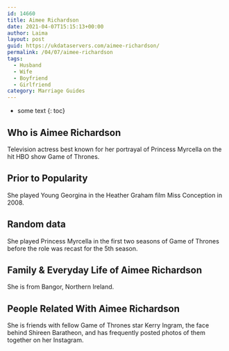 ```yaml
---
id: 14660
title: Aimee Richardson
date: 2021-04-07T15:15:13+00:00
author: Laima
layout: post
guid: https://ukdataservers.com/aimee-richardson/
permalink: /04/07/aimee-richardson
tags:
  - Husband
  - Wife
  - Boyfriend
  - Girlfriend
category: Marriage Guides
---
```


* some text
{: toc}


## Who is Aimee Richardson
                  
                  
                  
Television actress best known for her portrayal of Princess Myrcella on the hit HBO show Game of Thrones.
                  
              
            
              
            
                
                
                
## Prior to Popularity
                  
                  
                  
She played Young Georgina in the Heather Graham film Miss Conception in 2008.
                  
              
            
              
            
                
                
                
## Random data
                  
                  
                  
She played Princess Myrcella in the first two seasons of Game of Thrones before the role was recast for the 5th season.
                  
              
            
              
            
                
                
                
## Family & Everyday Life of Aimee Richardson
                  
                  
                  
She is from Bangor, Northern Ireland.
                  
              
            
              
            
                
                
                
## People Related With Aimee Richardson
                  
                  
                  
She is friends with fellow Game of Thrones star Kerry Ingram, the face behind Shireen Baratheon, and has frequently posted photos of them together on her Instagram.
                  
              
            
              
            
                
              
            
              
              
            
            
              
            
          
          
          